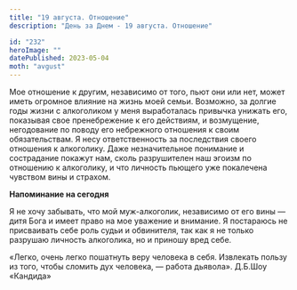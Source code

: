 ```yaml
---
title: "19 августа. Отношение"
description: "День за Днем - 19 августа. Отношение"

id: "232"
heroImage: ""
datePublished: 2023-05-04
moth: "avgust"
---
```


Мое отношение к другим, независимо от того, пьют они или нет, может иметь
огромное влияние на жизнь моей семьи. Возможно, за долгие годы жизни с
алкоголиком у меня выработалась привычка унижать его, показывая свое
пренебрежение к его действиям, и возмущение, негодование по поводу его
небрежного отношения к своим обязательствам. Я несу ответственность за
последствия своего отношения к алкоголику. Даже незначительное понимание и
сострадание покажут нам, сколь разрушителен наш эгоизм по отношению к
алкоголику, и что личность пьющего уже покалечена чувством вины и страхом.

**Напоминание на сегодня**

Я не хочу забывать, что мой муж-алкоголик, независимо от его вины — дитя Бога
и имеет право на мое уважение и внимание. Я постараюсь не присваивать себе
роль судьи и обвинителя, так как я не только разрушаю личность алкоголика, но
и приношу вред себе.

«Легко, очень легко пошатнуть веру человека в себя. Извлекать пользу из того,
чтобы сломить дух человека, — работа дьявола». Д.Б.Шоу «Кандида»
